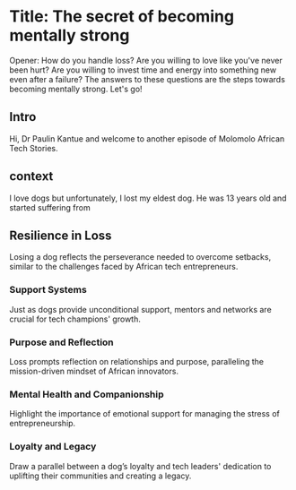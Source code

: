 # Title: The secret of becoming mentally strong 
Opener: How do you handle loss? Are you willing to love like you've never been hurt? Are you willing to invest time and energy into something new even after a failure? The answers to these questions are the steps towards becoming mentally strong. Let's go! 

## Intro
Hi, Dr Paulin Kantue and welcome to another episode of Molomolo African Tech Stories.

## context
I love dogs but unfortunately, I lost my eldest dog. He was 13 years old and started suffering from 

## Resilience in Loss 
Losing a dog reflects the perseverance needed to overcome setbacks, similar to the challenges faced by African tech entrepreneurs.
   
### Support Systems 
Just as dogs provide unconditional support, mentors and networks are crucial for tech champions' growth.  

### Purpose and Reflection
Loss prompts reflection on relationships and purpose, paralleling the mission-driven mindset of African innovators.  

### Mental Health and Companionship
Highlight the importance of emotional support for managing the stress of entrepreneurship.

### Loyalty and Legacy
Draw a parallel between a dog’s loyalty and tech leaders' dedication to uplifting their communities and creating a legacy.
